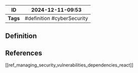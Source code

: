 | ID       | 2024-12-11-09:53           |
| -------- | -------------------------- |
| **Tags** | #definition #cyberSecurity |
## Definition


## References
[[ref_managing_security_vulnerabilities_dependencies_react]]